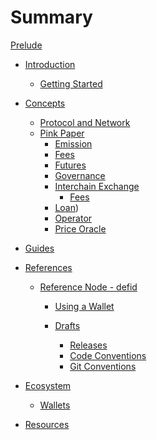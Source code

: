 # Summary

[Prelude](./prelude.md)

- [Introduction]()

  - [Getting Started]()

- [Concepts](./concepts.md)
  - [Protocol and Network](./proto.md)
  - [Pink Paper](./pinkpaper/README.md)
    - [Emission](./pinkpaper/emission/README.md)
    - [Fees](./pinkpaper/fees/README.md)
    - [Futures](./pinkpaper/futures/README.md)
    - [Governance](./pinkpaper/governance/README.md)
    - [Interchain Exchange](./pinkpaper/interchain-exchange/README.md)
      - [Fees](./pinkpaper/interchain-exchange/fees.md)
    - [Loan](./pinkpaper/loan/README.md))
    - [Operator](./pinkpaper/operator/README.md)
    - [Price Oracle](./pinkpaper/price-oracle/README.md)

- [Guides](./guides.md)

- [References](./concepts.md)
  - [Reference Node - defid](./defid.md)

    - [Using a Wallet](./node/wallet.md)

    - [Drafts]()
      - [Releases](./drafts/releases.md)
      - [Code Conventions]()
      - [Git Conventions]()

- [Ecosystem]()
  - [Wallets]()

- [Resources]()
